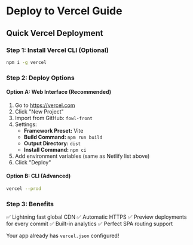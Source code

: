 # Deploy to Vercel Guide

## Quick Vercel Deployment

### Step 1: Install Vercel CLI (Optional)
```bash
npm i -g vercel
```

### Step 2: Deploy Options

#### Option A: Web Interface (Recommended)
1. Go to https://vercel.com
2. Click "New Project"
3. Import from GitHub: `fowl-front`
4. Settings:
   - **Framework Preset:** Vite
   - **Build Command:** `npm run build`
   - **Output Directory:** `dist`
   - **Install Command:** `npm ci`
5. Add environment variables (same as Netlify list above)
6. Click "Deploy"

#### Option B: CLI (Advanced)
```bash
vercel --prod
```

### Step 3: Benefits
✅ Lightning fast global CDN
✅ Automatic HTTPS
✅ Preview deployments for every commit
✅ Built-in analytics
✅ Perfect SPA routing support

Your app already has `vercel.json` configured!

